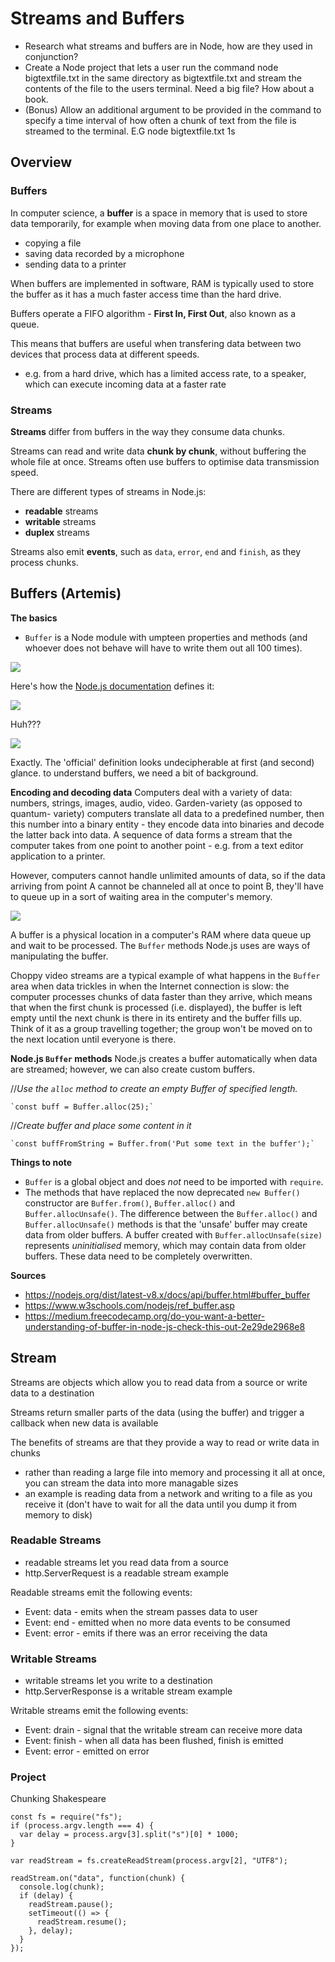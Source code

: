 # Streams and Buffers
* Research what streams and buffers are in Node, how are they used in conjunction?
* Create a Node project that lets a user run the command node bigtextfile.txt in the same directory as bigtextfile.txt and stream the contents of the file to the users terminal. Need a big file? How about a book.
* (Bonus) Allow an additional argument to be provided in the command to specify a time interval of how often a chunk of text from the file is streamed to the terminal. E.G node bigtextfile.txt 1s

## Overview

### Buffers

In computer science, a **buffer** is a space in memory that is used to store data temporarily, for example when moving data from one place to another.

* copying a file
* saving data recorded by a microphone
* sending data to a printer

When buffers are implemented in software, RAM is typically used to store the buffer as it has a much faster access time than the hard drive.

Buffers operate a FIFO algorithm - **First In, First Out**, also known as a queue.



This means that buffers are useful when transfering data between two devices that process data at different speeds.
* e.g. from a hard drive, which has a limited access rate, to a speaker, which can execute incoming data at a faster rate

### Streams

**Streams** differ from buffers in the way they consume data chunks.

Streams can read and write data **chunk by chunk**, without buffering the whole file at once. Streams often use buffers to optimise data transmission speed.

There are different types of streams in Node.js:

* **readable** streams
* **writable** streams
* **duplex** streams

Streams also emit **events**, such as `data`, `error`, `end` and `finish`, as they process chunks.

## Buffers (Artemis)

**The basics**
* `Buffer` is a Node module with umpteen properties and methods (and whoever does not behave will have to write them out all 100 times).

![](https://i.imgur.com/uXkfN2W.jpg)

Here's how the [Node.js documentation](https://nodejs.org/dist/latest-v8.x/docs/api/buffer.html#buffer_buffer) defines it:

![](https://i.imgur.com/FXnmf5Y.jpg)

Huh???

![](https://i.imgur.com/gnfDFN9.jpg)

Exactly. The 'official' definition looks undecipherable at first (and second) glance. to understand buffers, we need a bit of background.

**Encoding and decoding data**
Computers deal with a variety of data: numbers, strings, images, audio, video. Garden-variety (as opposed to quantum- variety) computers translate all data to a  predefined number, then this number into a binary entity - they encode data into binaries and decode the latter back into data. A sequence of data forms a stream that the computer takes from one point to another point - e.g. from a text editor application to a printer.

However, computers cannot handle unlimited amounts of data, so if the data arriving from point A cannot be channeled all at once to point B, they'll have to queue up in a sort of waiting area in the computer's memory. 

![](https://i.imgur.com/gkziXuM.jpg)

A buffer is a physical location in a computer's RAM where data queue up and wait to be processed. The `Buffer` methods Node.js uses are ways of manipulating the buffer.

Choppy video streams are a typical example of what happens in the `Buffer` area when data trickles in when the Internet connection is slow: the computer processes chunks of data faster than they arrive, which means that when the first chunk is processed (i.e. displayed), the buffer is left empty until the next chunk is there in its entirety and the buffer fills up. Think of it as a group travelling together; the group won't be moved on to the next location until everyone is there.

 **Node.js `Buffer` methods**
 Node.js creates a buffer automatically when data are streamed; however, we can also create custom buffers.

//*Use the `alloc` method to create an empty Buffer of specified length.*

    `const buff = Buffer.alloc(25);`

//*Create buffer and place some content in it*

    `const buffFromString = Buffer.from('Put some text in the buffer');`

**Things to note**
* `Buffer` is a global object and does *not* need to be imported with `require`.
* The methods that have replaced the now deprecated `new Buffer()` constructor are `Buffer.from()`, `Buffer.alloc()` and `Buffer.allocUnsafe()`. The difference between the `Buffer.alloc()` and `Buffer.allocUnsafe()` methods is that the 'unsafe' buffer may create data from older buffers. A buffer created with `Buffer.allocUnsafe(size)` represents *uninitialised* memory, which may contain data from older buffers. These data need to be completely overwritten.

**Sources**
* https://nodejs.org/dist/latest-v8.x/docs/api/buffer.html#buffer_buffer
* https://www.w3schools.com/nodejs/ref_buffer.asp
* https://medium.freecodecamp.org/do-you-want-a-better-understanding-of-buffer-in-node-js-check-this-out-2e29de2968e8

## Stream

Streams are objects which allow you to read data from a source or write data to a destination

Streams return smaller parts of the data (using the buffer) and trigger a callback when new data is available

The benefits of streams are that they provide a way to read or write data in chunks
* rather than reading a large file into memory and processing it all at once, you can stream the data into more managable sizes
* an example is reading data from a network and writing to a file as you receive it (don't have to wait for all the data until you dump it from memory to disk)


### Readable Streams

* readable streams let you read data from a source
* http.ServerRequest is a readable stream example

Readable streams emit the following events:
* Event: data - emits when the stream passes data to user
* Event: end - emitted when no more data events to be consumed
* Event: error - emits if there was an error receiving the data
### Writable Streams

* writable streams let you write to a destination
* http.ServerResponse is a writable stream example

Writable streams emit the following events:
* Event: drain - signal that the writable stream can receive more data
* Event: finish - when all data has been flushed, finish is emitted
* Event: error - emitted on error



### Project
Chunking Shakespeare
```
const fs = require("fs");
if (process.argv.length === 4) {
  var delay = process.argv[3].split("s")[0] * 1000;
}

var readStream = fs.createReadStream(process.argv[2], "UTF8");

readStream.on("data", function(chunk) {
  console.log(chunk);
  if (delay) {
    readStream.pause();
    setTimeout(() => {
      readStream.resume();
    }, delay);
  }
});
```
